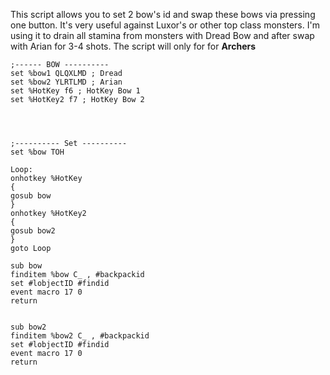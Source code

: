 This script allows you to set 2 bow's id and swap these bows via pressing one button. It's very useful against Luxor's or other top class monsters. I'm using it to drain all stamina from monsters with Dread Bow and after swap with Arian for 3-4 shots. The script will only for for <strong>Archers</strong>

```
;------ BOW ----------
set %bow1 QLQXLMD ; Dread
set %bow2 YLRTLMD ; Arian
set %HotKey f6 ; HotKey Bow 1
set %HotKey2 f7 ; HotKey Bow 2
 
 
 
 
;---------- Set ----------
set %bow TOH
 
Loop:
onhotkey %HotKey
{
gosub bow
}
onhotkey %HotKey2
{
gosub bow2
}
goto Loop
 
sub bow
finditem %bow C_ , #backpackid
set #lobjectID #findid
event macro 17 0
return
 
 
sub bow2
finditem %bow2 C_ , #backpackid
set #lobjectID #findid
event macro 17 0
return
```
